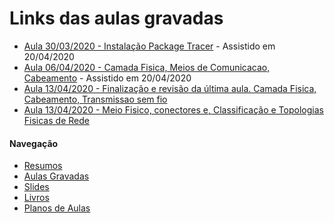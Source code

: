 # Links das aulas gravadas

- [Aula 30/03/2020 - Instalação Package Tracer](https://web.microsoftstream.com/video/4f3305d4-f66f-4a8f-ae93-929e7b0177e3) - Assistido em 20/04/2020 
- [Aula 06/04/2020 - Camada Fisica, Meios de Comunicacao, Cabeamento](https://web.microsoftstream.com/video/6df7f689-9141-4f42-a1e0-e3f7110d6e6b) - Assistido em 20/04/2020 
- [Aula 13/04/2020 - Finalização e revisão da última aula. Camada Fisica, Cabeamento, Transmissao sem fio](https://web.microsoftstream.com/video/28107db8-3506-4fe3-a556-6201f76c86b1) 
- [Aula 13/04/2020 - Meio Fisico, conectores e, Classificação e Topologias Fisicas de Rede](https://web.microsoftstream.com/video/c1ad20b3-f479-4cc8-8ec0-bc9e0f89f397)

#### Navegação
- [Resumos](https://github.com/andrenevares/andrenevares/tree/master/redes/resumos)
- [Aulas Gravadas](https://github.com/andrenevares/andrenevares/blob/master/redes/aulasGravadas.md)
- [Slides](https://github.com/andrenevares/andrenevares/blob/master/redes/slides.md)
- [Livros](https://github.com/andrenevares/andrenevares/blob/master/redes/livros.md)
- [Planos de Aulas](https://github.com/andrenevares/andrenevares/blob/master/redes/Planos%20de%20Aulas.md)


